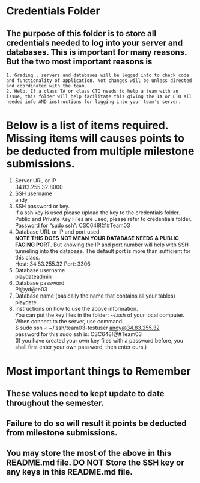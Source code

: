 # Credentials Folder

## The purpose of this folder is to store all credentials needed to log into your server and databases. This is important for many reasons. But the two most important reasons is
    1. Grading , servers and databases will be logged into to check code and functionality of application. Not changes will be unless directed and coordinated with the team.
    2. Help. If a class TA or class CTO needs to help a team with an issue, this folder will help facilitate this giving the TA or CTO all needed info AND instructions for logging into your team's server. 


# Below is a list of items required. Missing items will causes points to be deducted from multiple milestone submissions.

1. Server URL or IP
    <br> 34.83.255.32:8000
2. SSH username
    <br> andy
3. SSH password or key.
    <br> If a ssh key is used please upload the key to the credentials folder.
    Public and Private Key Files are used, please refer to credentials folder.
    <br> Password for “sudo ssh”: CSC648!@#Team03
4. Database URL or IP and port used.
    <br><strong> NOTE THIS DOES NOT MEAN YOUR DATABASE NEEDS A PUBLIC FACING PORT.</strong> But knowing the IP and port number will help with SSH tunneling into the database. The default port is more than sufficient for this class.
    <br> Host: 34.83.255.32 Port: 3306
5. Database username
    <br> playdateadmin
6. Database password
    <br> Pl@yd@te03
7. Database name (basically the name that contains all your tables)
    <br> playdate
8. Instructions on how to use the above information.
    <br> You can put the key files in the folder: ~/.ssh of your local computer.
    <br> When connect to the server, use command:
    <br> $ sudo ssh -i ~/.ssh/team03-testuser andy@34.83.255.32
    <br> password for this sudo ssh is: CSC648!@#Team03
    <br> (If you have created your own key files with a password before, you shall first enter your own password, then enter ours.)
    
    
# Most important things to Remember
## These values need to kept update to date throughout the semester. <br>
## <strong>Failure to do so will result it points be deducted from milestone submissions.</strong><br>
## You may store the most of the above in this README.md file. DO NOT Store the SSH key or any keys in this README.md file.
